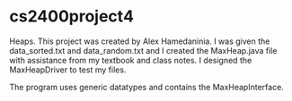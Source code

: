 # cs2400project4
Heaps. This project was created by Alex Hamedaninia. I was given the data_sorted.txt and data_random.txt and I created the MaxHeap.java file with assistance from my textbook and class notes. I designed the MaxHeapDriver to test my files.

The program uses generic datatypes and contains the MaxHeapInterface.

